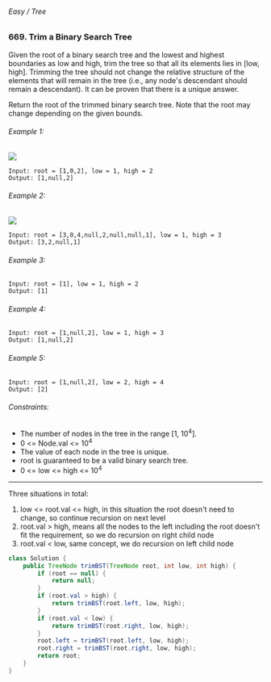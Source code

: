 ###### Easy / Tree

### 669. Trim a Binary Search Tree

Given the root of a binary search tree and the lowest and highest boundaries as low and high, trim the tree so that all its elements lies in [low, high]. Trimming the tree should not change the relative structure of the elements that will remain in the tree (i.e., any node's descendant should remain a descendant). It can be proven that there is a unique answer.

Return the root of the trimmed binary search tree. Note that the root may change depending on the given bounds.

 

###### Example 1:
![](https://assets.leetcode.com/uploads/2020/09/09/trim1.jpg)
```
Input: root = [1,0,2], low = 1, high = 2
Output: [1,null,2]
```
###### Example 2:
![](https://assets.leetcode.com/uploads/2020/09/09/trim2.jpg)
```
Input: root = [3,0,4,null,2,null,null,1], low = 1, high = 3
Output: [3,2,null,1]
```
###### Example 3:
```
Input: root = [1], low = 1, high = 2
Output: [1]
```
###### Example 4:
```
Input: root = [1,null,2], low = 1, high = 3
Output: [1,null,2]
```
###### Example 5:
```
Input: root = [1,null,2], low = 2, high = 4
Output: [2]
```

###### Constraints:

- The number of nodes in the tree in the range [1, 10<sup>4</sup>].
- 0 <= Node.val <= 10<sup>4</sup>
- The value of each node in the tree is unique.
- root is guaranteed to be a valid binary search tree.
- 0 <= low <= high <= 10<sup>4</sup>

***

Three situations in total:
1. low <= root.val <= high, in this situation the root doesn't need to change, so continue recursion on next level
2. root.val > high, means all the nodes to the left including the root doesn't fit the requirement, so we do recursion on right child node
3. root.val < low, same concept, we do recursion on left child node

```java
class Solution {
    public TreeNode trimBST(TreeNode root, int low, int high) {
        if (root == null) {
            return null;
        }
        if (root.val > high) {
            return trimBST(root.left, low, high);
        }
        if (root.val < low) {
            return trimBST(root.right, low, high);
        }
        root.left = trimBST(root.left, low, high);
        root.right = trimBST(root.right, low, high);
        return root;
    }
}
```
